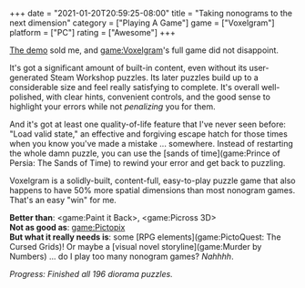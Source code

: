 +++
date = "2021-01-20T20:59:25-08:00"
title = "Taking nonograms to the next dimension"
category = ["Playing A Game"]
game = ["Voxelgram"]
platform = ["PC"]
rating = ["Awesome"]
+++

[The demo](%site.BaseURL%2020/02/09/now-youre-thinking-with-voxels/) sold me, and <game:Voxelgram>'s full game did not disappoint.

It's got a significant amount of built-in content, even without its user-generated Steam Workshop puzzles.  Its later puzzles build up to a considerable size and feel really satisfying to complete.  It's overall well-polished, with clear hints, convenient controls, and the good sense to highlight your errors while not <i>penalizing</i> you for them.

And it's got at least one quality-of-life feature that I've never seen before: "Load valid state," an effective and forgiving escape hatch for those times when you know you've made a mistake ... somewhere.  Instead of restarting the whole damn puzzle, you can use the [sands of time](game:Prince of Persia: The Sands of Time) to rewind your error and get back to puzzling.

Voxelgram is a solidly-built, content-full, easy-to-play puzzle game that also happens to have 50\% more spatial dimensions than most nonogram games.  That's an easy "win" for me.

<b>Better than</b>: <game:Paint it Back>, <game:Picross 3D>  
<b>Not as good as</b>: <game:Pictopix>  
<b>But what it really needs is</b>: some [RPG elements](game:PictoQuest: The Cursed Grids)!  Or maybe a [visual novel storyline](game:Murder by Numbers) ... do I play too many nonogram games?  <i>Nahhhh</i>.

<i>Progress: Finished all 196 diorama puzzles.</i>

